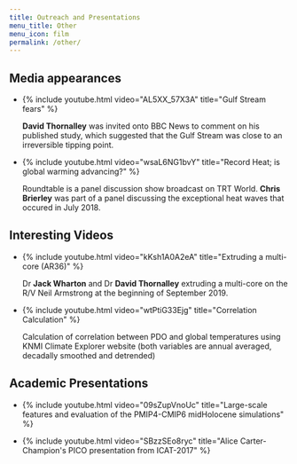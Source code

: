```yaml
---
title: Outreach and Presentations
menu_title: Other
menu_icon: film
permalink: /other/
---
```


## Media appearances

<ul class="grid">
<li class="video" markdown="1">

{% include youtube.html video="AL5XX_57X3A" title="Gulf Stream fears" %}

**David Thornalley** was invited onto BBC News to comment on his published study, which suggested that the Gulf Stream was close to an irreversible tipping point. 

</li>
<li class="video" markdown="1">

{% include youtube.html video="wsaL6NG1bvY" title="Record Heat; is global warming advancing?" %}

Roundtable is a panel discussion show broadcast on TRT World. **Chris Brierley** was part of a panel discussing the exceptional heat waves that occured in July 2018.

</li>
</ul>

## Interesting Videos

<ul class="grid">
<li class="video" markdown="1">

{% include youtube.html video="kKsh1A0A2eA" title="Extruding a multi-core (AR36)" %}

Dr **Jack Wharton** and Dr **David Thornalley** extruding a multi-core on the R/V Neil Armstrong at the beginning of September 2019.

</li>
<li class="video" markdown="1">

{% include youtube.html video="wtPtiG33Ejg" title="Correlation Calculation" %}

Calculation of correlation between PDO and global temperatures using KNMI Climate Explorer website (both variables are annual averaged, decadally smoothed and detrended)

</li>
</ul>


## Academic Presentations

<ul class="grid">
<li class="video" markdown="1">

{% include youtube.html video="09sZupVnoUc" title="Large-scale features and evaluation of the PMIP4-CMIP6 midHolocene simulations" %}

</li>
<li class="video" markdown="1">

{% include youtube.html video="SBzzSEo8ryc" title="Alice Carter-Champion's PICO presentation from ICAT-2017" %}

</li>
</ul>
